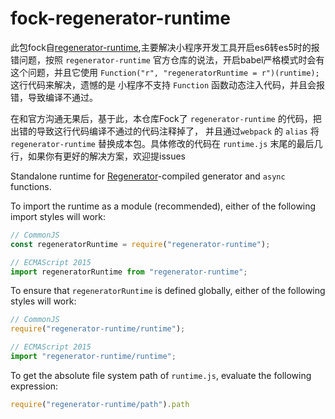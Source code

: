 # fock-regenerator-runtime

此包fock自[regenerator-runtime](https://github.com/facebook/regenerator/tree/master/packages/regenerator-runtime),主要解决小程序开发工具开启es6转es5时的报错问题，按照 `regenerator-runtime` 官方仓库的说法，开启babel严格模式时会有这个问题，并且它使用 `Function("r", "regeneratorRuntime = r")(runtime);`  这行代码来解决，遗憾的是 小程序不支持 `Function` 函数动态注入代码，并且会报错，导致编译不通过。

在和官方沟通无果后，基于此，本仓库Fock了 `regenerator-runtime` 的代码，把出错的导致这行代码编译不通过的代码注释掉了， 并且通过`webpack` 的 `alias` 将 `regenerator-runtime` 替换成本包。具体修改的代码在 `runtime.js` 末尾的最后几行，如果你有更好的解决方案，欢迎提issues


Standalone runtime for
[Regenerator](https://github.com/facebook/regenerator)-compiled generator
and `async` functions.

To import the runtime as a module (recommended), either of the following
import styles will work:
```js
// CommonJS
const regeneratorRuntime = require("regenerator-runtime");

// ECMAScript 2015
import regeneratorRuntime from "regenerator-runtime";
```

To ensure that `regeneratorRuntime` is defined globally, either of the
following styles will work:
```js
// CommonJS
require("regenerator-runtime/runtime");

// ECMAScript 2015
import "regenerator-runtime/runtime";
```

To get the absolute file system path of `runtime.js`, evaluate the
following expression:
```js
require("regenerator-runtime/path").path
```
